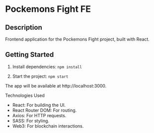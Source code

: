 # Pockemons Fight FE

## Description

Frontend application for the Pockemons Fight project, built with React.

## Getting Started


1. Install dependencies:
`npm install`

2. Start the project: `npm start`

The app will be available at http://localhost:3000.

Technologies Used
- React: For building the UI.
- React Router DOM: For routing.
- Axios: For HTTP requests.
- SASS: For styling.
- Web3: For blockchain interactions.